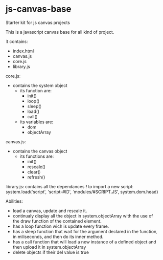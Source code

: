 # js-canvas-base
Starter kit for js canvas projects


This is a javascript canvas base for all kind of project.

It contains: 
 - index.html
 - canvas.js
 - core.js
 - library.js
 
 
core.js:
 - contains the system object
   -  its function are:
       - init()
       - loop()
       - sleep()
       - load()
       - call()   
   - its variables are:
     - dom
     - objectArray
      

canvas.js:
 - contains the canvas object
    - its functions are:
      - init()
      - rescale()
      - clear()
      - refresh()
      
      
library.js:
  contains all the dependances !
  to import a new script:
  system.load('script', 'script-#ID', 'modules/#SCRIPT.JS', system.dom.head)
  
  
Abilities:
 - load a canvas, update and rescale it.
 - continualy display all the object in system.objectArray with the use of the draw function of the contained element.
 - has a loop function wich is update every frame.
 - has a sleep function that wait for the argument declared in the function, in miliseconds, and then do its inner method.
 - has a call function that will load a new instance of a defined object and then upload it in system.objectArray
 - delete objects if their del value is true

